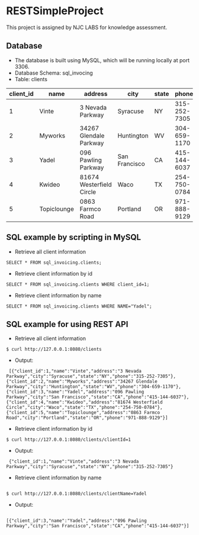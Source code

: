 # RESTSimpleProject
This project is assigned by NJC LABS for knowledge assessment.

## Database
* The database is built using MySQL, which will be running locally at port 3306.
* Database Schema: sql_invocing
* Table: clients

client_id | name | address | city | state | phone 
--- | --- | --- | --- |--- |--- 
1 | Vinte |3 Nevada Parkway | Syracuse | NY | 315-252-7305
2 | Myworks | 34267 Glendale Parkway | Huntington | WV | 304-659-1170
3 | Yadel | 096 Pawling Parkway | San Francisco| CA | 415-144-6037
4 | Kwideo| 81674 Westerfield Circle | Waco | TX | 254-750-0784
5 | Topiclounge | 0863 Farmco Road | Portland | OR | 971-888-9129

## SQL example by scripting in MySQL
* Retrieve all client information
<pre><code>SELECT * FROM sql_invoicing.clients;
</code></pre>

* Retrieve client information by id
<pre><code>SELECT * FROM sql_invoicing.clients WHERE client_id=1;
</code></pre>

* Retrieve client information by name
<pre><code>SELECT * FROM sql_invoicing.clients WHERE NAME="Yadel";
</code></pre>

## SQL example for using REST API
* Retrieve all client information
<pre><code>$ curl http://127.0.0.1:8080/clients
</code></pre>
* Output:
<pre><code> [{"client_id":1,"name":"Vinte","address":"3 Nevada Parkway","city":"Syracuse","state":"NY","phone":"315-252-7305"},{"client_id":2,"name":"Myworks","address":"34267 Glendale Parkway","city":"Huntington","state":"WV","phone":"304-659-1170"},{"client_id":3,"name":"Yadel","address":"096 Pawling Parkway","city":"San Francisco","state":"CA","phone":"415-144-6037"},{"client_id":4,"name":"Kwideo","address":"81674 Westerfield Circle","city":"Waco","state":"TX","phone":"254-750-0784"},{"client_id":5,"name":"Topiclounge","address":"0863 Farmco Road","city":"Portland","state":"OR","phone":"971-888-9129"}]
</code></pre>
* Retrieve client information by id
<pre><code>$ curl http://127.0.0.1:8080/clients/clientId=1
</code></pre>
* Output:
<pre><code> {"client_id":1,"name":"Vinte","address":"3 Nevada Parkway","city":"Syracuse","state":"NY","phone":"315-252-7305"}
</code></pre>
* Retrieve client information by name
<pre><code>
$ curl http://127.0.0.1:8080/clients/clientName=Yadel
</code></pre>
* Output:
<pre><code>
[{"client_id":3,"name":"Yadel","address":"096 Pawling Parkway","city":"San Francisco","state":"CA","phone":"415-144-6037"}]
</code></pre>
